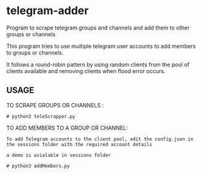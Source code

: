 # telegram-adder
Program to scrape telegram groups and channels and add them to other groups or channels

This program tries to use multiple telegram user accounts to add members to groups or channels.

It follows a round-robin pattern by using random clients from the pool of clients available and removing clients when flood error occurs.




USAGE
-------

TO SCRAPE GROUPS OR CHANNELS :

    # python3 teleScrapper.py
    
  
TO ADD MEMBERS TO A GROUP OR CHANNEL:

    To add Telegram accounts to the client pool, edit the config.json in the sessions folder with the required account details
    
    a demo is avialable in sessions folder

    # python3 addMembers.py
